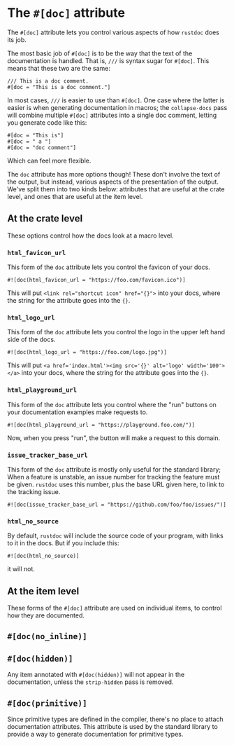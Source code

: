 # The `#[doc]` attribute

The `#[doc]` attribute lets you control various aspects of how `rustdoc` does
its job. 

The most basic job of `#[doc]` is to be the way that the text of the documentation
is handled. That is, `///` is syntax sugar for `#[doc]`. This means that these two
are the same:

```rust,ignore
/// This is a doc comment.
#[doc = "This is a doc comment."]
```

In most cases, `///` is easier to use than `#[doc]`. One case where the latter is easier is
when generating documentation in macros; the `collapse-docs` pass will combine multiple
`#[doc]` attributes into a single doc comment, letting you generate code like this:

```rust,ignore
#[doc = "This is"]
#[doc = " a "]
#[doc = "doc comment"]
```

Which can feel more flexible.

The `doc` attribute has more options though! These don't involve the text of
the output, but instead, various aspects of the presentation of the output.
We've split them into two kinds below: attributes that are useful at the
crate level, and ones that are useful at the item level.

## At the crate level

These options control how the docs look at a macro level.

### `html_favicon_url`

This form of the `doc` attribute lets you control the favicon of your docs.

```rust,ignore
#![doc(html_favicon_url = "https://foo.com/favicon.ico")]
```

This will put `<link rel="shortcut icon" href="{}">` into your docs, where
the string for the attribute goes into the `{}`.

### `html_logo_url`

This form of the `doc` attribute lets you control the logo in the upper
left hand side of the docs.

```rust,ignore
#![doc(html_logo_url = "https://foo.com/logo.jpg")]
```

This will put `<a href='index.html'><img src='{}' alt='logo' width='100'></a>` into
your docs, where the string for the attribute goes into the `{}`.

### `html_playground_url`

This form of the `doc` attribute lets you control where the "run" buttons
on your documentation examples make requests to.

```rust,ignore
#![doc(html_playground_url = "https://playground.foo.com/")]
```

Now, when you press "run", the button will make a request to this domain.

### `issue_tracker_base_url`

This form of the `doc` attribute is mostly only useful for the standard library;
When a feature is unstable, an issue number for tracking the feature must be
given. `rustdoc` uses this number, plus the base URL given here, to link to
the tracking issue.

```rust,ignore
#![doc(issue_tracker_base_url = "https://github.com/foo/foo/issues/")]
```

### `html_no_source`

By default, `rustdoc` will include the source code of your program, with links
to it in the docs. But if you include this:

```rust,ignore
#![doc(html_no_source)]
```

it will not.

## At the item level

These forms of the `#[doc]` attribute are used on individual items, to control how
they are documented.

## `#[doc(no_inline)]`

## `#[doc(hidden)]`

Any item annotated with `#[doc(hidden)]` will not appear in the documentation, unless
the `strip-hidden` pass is removed.

## `#[doc(primitive)]`

Since primitive types are defined in the compiler, there's no place to attach documentation
attributes. This attribute is used by the standard library to provide a way to generate
documentation for primitive types.
